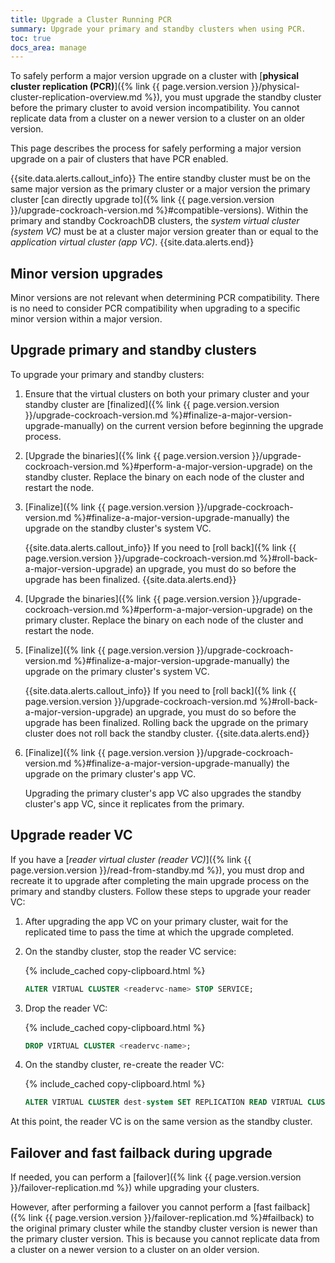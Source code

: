 ```yaml
---
title: Upgrade a Cluster Running PCR
summary: Upgrade your primary and standby clusters when using PCR.
toc: true
docs_area: manage
---
```


To safely perform a major version upgrade on a cluster with [**physical cluster replication (PCR)**]({% link {{ page.version.version }}/physical-cluster-replication-overview.md %}), you must upgrade the standby cluster before the primary cluster to avoid version incompatibility. You cannot replicate data from a cluster on a newer version to a cluster on an older version. 

This page describes the process for safely performing a major version upgrade on a pair of clusters that have PCR enabled.

{{site.data.alerts.callout_info}}
The entire standby cluster must be on the same major version as the primary cluster or a major version the primary cluster [can directly upgrade to]({% link {{ page.version.version }}/upgrade-cockroach-version.md %}#compatible-versions). Within the primary and standby CockroachDB clusters, the _system virtual cluster (system VC)_ must be at a cluster major version greater than or equal to the _application virtual cluster (app VC)_.
{{site.data.alerts.end}}

## Minor version upgrades

Minor versions are not relevant when determining PCR compatibility. There is no need to consider PCR compatibility when upgrading to a specific minor version within a major version.

## Upgrade primary and standby clusters

To upgrade your primary and standby clusters:

1. Ensure that the virtual clusters on both your primary cluster and your standby cluster are [finalized]({% link {{ page.version.version }}/upgrade-cockroach-version.md %}#finalize-a-major-version-upgrade-manually) on the current version before beginning the upgrade process.

1. [Upgrade the binaries]({% link {{ page.version.version }}/upgrade-cockroach-version.md %}#perform-a-major-version-upgrade) on the standby cluster. Replace the binary on each node of the cluster and restart the node.

1. [Finalize]({% link {{ page.version.version }}/upgrade-cockroach-version.md %}#finalize-a-major-version-upgrade-manually) the upgrade on the standby cluster's system VC. 

    {{site.data.alerts.callout_info}}
    If you need to [roll back]({% link {{ page.version.version }}/upgrade-cockroach-version.md %}#roll-back-a-major-version-upgrade) an upgrade, you must do so before the upgrade has been finalized.
    {{site.data.alerts.end}}

1. [Upgrade the binaries]({% link {{ page.version.version }}/upgrade-cockroach-version.md %}#perform-a-major-version-upgrade) on the primary cluster. Replace the binary on each node of the cluster and restart the node.

1. [Finalize]({% link {{ page.version.version }}/upgrade-cockroach-version.md %}#finalize-a-major-version-upgrade-manually) the upgrade on the primary cluster's system VC. 

    {{site.data.alerts.callout_info}}
    If you need to [roll back]({% link {{ page.version.version }}/upgrade-cockroach-version.md %}#roll-back-a-major-version-upgrade) an upgrade, you must do so before the upgrade has been finalized. Rolling back the upgrade on the primary cluster does not roll back the standby cluster.
    {{site.data.alerts.end}}

1. [Finalize]({% link {{ page.version.version }}/upgrade-cockroach-version.md %}#finalize-a-major-version-upgrade-manually) the upgrade on the primary cluster's app VC. 

    Upgrading the primary cluster's app VC also upgrades the standby cluster's app VC, since it replicates from the primary.

## Upgrade reader VC

If you have a [_reader virtual cluster (reader VC)_]({% link {{ page.version.version }}/read-from-standby.md %}), you must drop and recreate it to upgrade after completing the main upgrade process on the primary and standby clusters. Follow these steps to upgrade your reader VC:

1. After upgrading the app VC on your primary cluster, wait for the replicated time to pass the time at which the upgrade completed.
1. On the standby cluster, stop the reader VC service:

    {% include_cached copy-clipboard.html %}
    ~~~ sql
    ALTER VIRTUAL CLUSTER <readervc-name> STOP SERVICE;
    ~~~

1. Drop the reader VC:

    {% include_cached copy-clipboard.html %}
    ~~~ sql
    DROP VIRTUAL CLUSTER <readervc-name>;
    ~~~

1. On the standby cluster, re-create the reader VC:

    {% include_cached copy-clipboard.html %}
    ~~~ sql
    ALTER VIRTUAL CLUSTER dest-system SET REPLICATION READ VIRTUAL CLUSTER;
    ~~~

At this point, the reader VC is on the same version as the standby cluster.

## Failover and fast failback during upgrade

If needed, you can perform a [failover]({% link {{ page.version.version }}/failover-replication.md %}) while upgrading your clusters.

However, after performing a failover you cannot perform a [fast failback]({% link {{ page.version.version }}/failover-replication.md %}#failback) to the original primary cluster while the standby cluster version is newer than the primary cluster version. This is because you cannot replicate data from a cluster on a newer version to a cluster on an older version. 